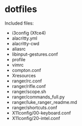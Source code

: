 # dotfiles

Included files:

* i3config (Xfce4)
* alacritty.yml
* alacritty-cwd
* aliasrc
* libinput-gestures.conf
* profile
* vimrc
* compton.conf
* Xresources
* ranger/rc.conf
* ranger/rifle.conf
* ranger/scope.sh
* ranger/commands_full.py
* ranger/luke_ranger_readme.md
* ranger/shortcuts.conf
* X11config/00-keyboard.conf
* X11config/20-intel.conf

